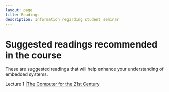 ```yaml
---
layout: page
title: Readings
description: Information regarding student seminar 
---
```


# Suggested readings recommended in the course

These are suggested readings that will help enhance your understanding of embedded systems.

Lecture 1 |[The Computer for the 21st Century](https://dl.acm.org/doi/10.1145/329124.329126)